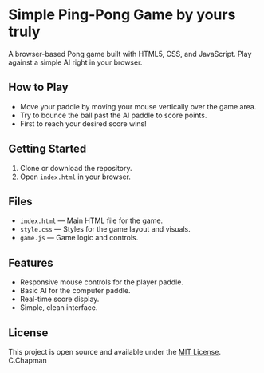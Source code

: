 # Simple Ping-Pong Game by yours truly

A browser-based Pong game built with HTML5, CSS, and JavaScript. Play against a simple AI right in your browser.

## How to Play

- Move your paddle by moving your mouse vertically over the game area.
- Try to bounce the ball past the AI paddle to score points.
- First to reach your desired score wins!

## Getting Started

1. Clone or download the repository.
2. Open `index.html` in your browser.

## Files

- `index.html` — Main HTML file for the game.
- `style.css` — Styles for the game layout and visuals.
- `game.js` — Game logic and controls.

## Features

- Responsive mouse controls for the player paddle.
- Basic AI for the computer paddle.
- Real-time score display.
- Simple, clean interface.

## License

This project is open source and available under the [MIT License](LICENSE). C.Chapman
